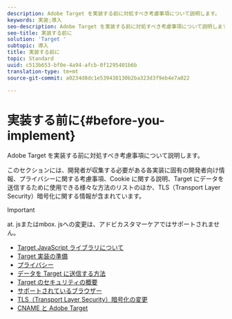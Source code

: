 ```yaml
---
description: Adobe Target を実装する前に対処すべき考慮事項について説明します。
keywords: 実装;導入
seo-description: Adobe Target を実装する前に対処すべき考慮事項について説明します。
seo-title: 実装する前に
solution: 'Target '
subtopic: 導入
title: 実装する前に
topic: Standard
uuid: c513b653-bf0e-4a94-afcb-0f1295401b6b
translation-type: tm+mt
source-git-commit: a0234d8dc1e539438130b2ba323d3f9eb4e7a022

---
```



# 実装する前に{#before-you-implement}

Adobe Target を実装する前に対処すべき考慮事項について説明します。

このセクションには、開発者が収集する必要がある各実装に固有の開発者向け情報、プライバシーに関する考慮事項、Cookie に関する説明、Target にデータを送信するために使用できる様々な方法のリストのほか、TLS（Transport Layer Security）暗号化に関する情報が含まれています。

>[!IMPORTANT]
>
>at. jsまたはmbox. jsへの変更は、アドビカスタマーケアではサポートされません。

- [Target JavaScript ライブラリについて](target-implement.md)
- [Target 実装の準備](prepare-to-implement-target.md)
- [プライバシー](c-privacy/privacy.md)
- [データを Target に送信する方法](c-methods-to-get-data-into-target/methods-to-get-data-into-target.md)
- [Target のセキュリティの概要](target-security-overview.md)
- [サポートされているブラウザー](supported-browsers.md)
- [TLS（Transport Layer Security）暗号化の変更](tls-transport-layer-security-encryption.md)
- [CNAME と Adobe Target](implement-cname-support-in-target.md)